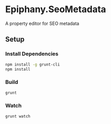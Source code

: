 # Epiphany.SeoMetadata

A property editor for SEO metadata

## Setup

### Install Dependencies

```bash
npm install -g grunt-cli
npm install
```

### Build

```bash
grunt
```

### Watch

```bash
grunt watch
```

